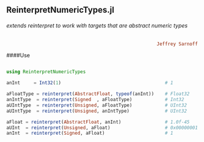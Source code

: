 ## ReinterpretNumericTypes.jl
###### extends reinterpret to work with targets that are abstract numeric types 

```ruby
                                                       Jeffrey Sarnoff © 2016-Mar-22 in New York City
```

####Use
```julia

using ReinterpretNumericTypes

anInt     = Int32(1)                                      # 1

aFloatType = reinterpret(AbstractFloat, typeof(anInt))    # Float32
anIntType  = reinterpret(Signed  , aFloatType)            # Int32
aUIntType  = reinterpret(Unsigned, aFloatType)            # UInt32
aUIntType  = reinterpret(Unsigned, anIntType)             # UInt32

aFloat = reinterpret(AbstractFloat, anInt)                # 1.0f-45
aUInt  = reinterpret(Unsigned, aFloat)                    # 0x00000001
anInt  = reinterpret(Signed, aFloat)                      # 1

```
